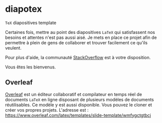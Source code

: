 # diapotex
``TeX`` diapositives template

Certaines fois, mettre au point des diapositives `LaTeX` qui satisfassent nos besoins et attentes n'est pas aussi aisé. Je mets en place ce projet afin de permettre à plein de gens de collaborer et trouver facilement ce qu'ils veulent.

Pour plus d'aide, la communauté [StackOverflow](http://tex.stackexchange.com) est à votre disposition.

Vous êtes les bienvenus.

## Overleaf

[Overleaf](https://www.overleaf.com) est un éditeur collaboratif et compilateur en temps réel de documents `LaTeX` en ligne disposant de plusieurs modèles de documents réutilisables. Ce modèle y est aussi disponible. Vous pouvez le cloner et créer vos propres projets. L'adresse est : https://www.overleaf.com/latex/templates/slide-template/wmfygctgtbcj

